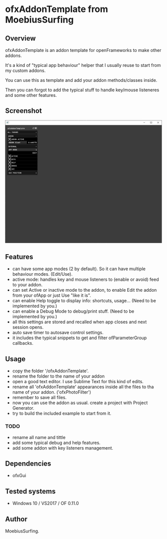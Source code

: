 # ofxAddonTemplate from MoebiusSurfing

## Overview
ofxAddonTemplate is an addon template for openFrameworks to make other addons.

It's a kind of "typical app behaviour" helper that I usually reuse to start from my custom addons.

You can use this as template and add your addon methods/classes inside.

Then you can forgot to add the typical stuff to handle key/mouse listeneres and some other features.

## Screenshot
![Alt text](/screenshot.JPG?raw=true "MoebiusSurfing")

## Features
- can have some app modes  (2 by default). So it can have multiple behaviour modes. (Edit/Use).
- active mode: handles key and mouse listeners to (enable or avoid) feed to your addon.
- can set Active or inactive mode to the addon, to enable Edit the addon from your ofApp or just Use "like it is".
- can enable Help toggle to display info: shortcuts, usage... (Need to be implemented by you.)
- can enable a Debug Mode to debug/print stuff. (Need to be implemented by you.)
- all this settings are stored and recalled when app closes and next session opens.
- auto save timer to autosave control settings.
- it includes the typical snippets to get and filter ofParameterGroup callbacks.

## Usage
- copy the folder '/ofxAddonTemplate'.
- rename the folder to the name of your addon
- open a good text editor. I use Sublime Text for this kind of edits.
- rename all 'ofxAddonTemplate' appearances inside all the files to tha name of your addon. ('ofxPhotoFilter')
- remember to save all files.
- now you can use the addon as usual. create a project with Project Generator. 
- try to build the included example to start from it.

### TODO
- rename all name and tittle
- add some typical debug and help features.
- add some addon with key listeners management.

## Dependencies
- ofxGui

## Tested systems
- Windows 10 / VS2017 / OF 0.11.0

## Author
MoebiusSurfing. 
